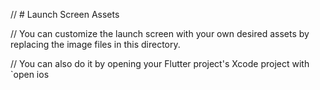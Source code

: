 // # Launch Screen Assets

// You can customize the launch screen with your own desired assets by replacing the image files in this directory.

// You can also do it by opening your Flutter project's Xcode project with `open ios